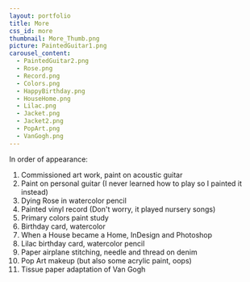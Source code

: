 ```yaml
---
layout: portfolio
title: More
css_id: more
thumbnail: More_Thumb.png
picture: PaintedGuitar1.png
carousel_content:
  - PaintedGuitar2.png
  - Rose.png
  - Record.png
  - Colors.png
  - HappyBirthday.png
  - HouseHome.png
  - Lilac.png
  - Jacket.png
  - Jacket2.png
  - PopArt.png
  - VanGogh.png
---
```

In order of appearance:
1. Commissioned art work, paint on acoustic guitar
2. Paint on personal guitar (I never learned how to play so I painted it instead)
3. Dying Rose in watercolor pencil
4. Painted vinyl record (Don't worry, it played nursery songs)
5. Primary colors paint study
6. Birthday card, watercolor
7. When a House became a Home, InDesign and Photoshop
8. Lilac birthday card, watercolor pencil
9. Paper airplane stitching, needle and thread on denim
10. Pop Art makeup (but also some acrylic paint, oops)
11. Tissue paper adaptation of Van Gogh
